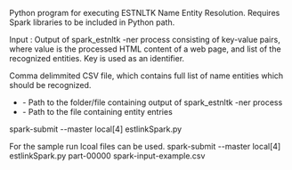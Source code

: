 Python program for executing ESTNLTK Name Entity Resolution.
Requires Spark libraries to be included in Python path.

Input : 
Output of spark_estnltk -ner process consisting of key-value pairs, where value is the processed HTML content of a web page, and list of the recognized entities. Key is used as an identifier.

Comma delimmited CSV file, which contains full list of name entities which should be recognized. 

- <inputPath> - Path to the folder/file containing output of spark_estnltk -ner process
- <csvFilePath> - Path to the file containing entity entries

spark-submit --master local[4] estlinkSpark.py <inputPath> <csvFilePath>

For the sample run lcoal files can be used.
spark-submit --master local[4] estlinkSpark.py part-00000 spark-input-example.csv




